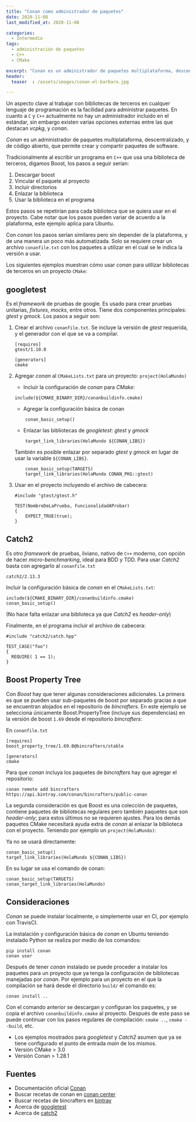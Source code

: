 ```yaml
---
title: "Conan como administrador de paquetes"
date: 2020-11-08
last_modified_at: 2020-11-08

categories:
  - Intermedio
tags:
  - administración de paquetes
  - C++
  - CMake

excerpt: "Conan es un administrador de paquetes multiplataforma, descentralizado, y de código abierto, que permite crear y compartir paquetes de software para C/C++"
header:
  teaser  : /assets/images/conan-el-barbaro.jpg

---
```


Un aspecto clave al trabajar con bibliotecas de terceros en cualquer lenguaje 
de programación es la facilidad para administrar paquetes.
En cuanto a `C` y `C++` actualmente no hay un administrador incluido en el 
estándar, sin embargo existen varias opciones externas entre las que destacan 
_vcpkg_, y _conan_.

_Conan_ es un administrador de paquetes multiplataforma, descentralizado, 
y de código abierto, que permite crear y compartir paquetes de software.

Tradicionalmente al escribir un programa en `C++` que usa una biblioteca de
terceros, digamos Boost, los pasos a seguir serían: 
1. Descargar boost
2. Vincular el paquete al proyecto
3. Incluir directorios
4. Enlazar la biblioteca
5. Usar la biblioteca en el programa

Estos pasos se repetirían para cada biblioteca que se quiera usar en el proyecto. 
Cabe notar que los pasos pueden variar de acuerdo a la plataforma, este ejemplo aplica para Ubuntu.

Con _conan_ los pasos serían similares pero sin depender de la 
plataforma, y de una manera un poco más automatizada. Solo se requiere crear un
archivo `conanfile.txt` con los paquetes a utilizar en el cual se le indica 
la versión a usar.

Los siguientes ejemplos muestran cómo usar _conan_ para utilizar bibliotecas de terceros en un proyecto `CMake`:

## googletest

Es el _framework_ de pruebas de google. Es usado para crear 
pruebas unitarias, _fixtures_, _mocks_, entre otros. Tiene dos 
componentes principales: _gtest_ y _gmock_. 
Los pasos a seguir son:

1. Crear el archivo `conanfile.txt`. Se incluye la versión de _gtest_ requerida,
y el generador con el que se va a compilar. 

    ````
    [requires]
    gtest/1.10.0
    
    [generators]
    cmake
    ````

2. Agregar _conan_ al `CMakeLists.txt` para un proyecto: `project(HolaMundo)`
    - Incluir la configuración de _conan_ para _CMake_: 

    ````
    include(${CMAKE_BINARY_DIR}/conanbuildinfo.cmake)
    ````
   
    - Agregar la configuración básica de conan

    ````
        conan_basic_setup()
   ````

    - Enlazar las bibliotecas de _googletest_: _gtest_ y _gmock_

    ````
        target_link_libraries(HolaMundo ${CONAN_LIBS})
    ````

    También es posible enlazar por separado _gtest_ y _gmock_ en lugar de usar la variable `${CONAN_LIBS}`. 

    ````
        conan_basic_setup(TARGETS)
        target_link_libraries(HolaMundo CONAN_PKG::gtest)
    ````

3. Usar en el proyecto incluyendo el archivo de cabecera:

    ````
    #include "gtest/gtest.h"
    
    TEST(NombreDeLaPrueba, FuncionalidadAProbar)
    {
        EXPECT_TRUE(true);
    }
    ````


## Catch2

Es otro _framework_ de pruebas, liviano, nativo de 
`C++` moderno, con opción de hacer _micro-benchmarking_,
 ideal para BDD y TDD. 
Para usar _Catch2_ basta con agregarlo al `conanfile.txt`

    catch2/2.13.3

Incluir la configuración básica de _conan_ en el `CMakeLists.txt`:

    include(${CMAKE_BINARY_DIR}/conanbuildinfo.cmake)
    conan_basic_setup()

(No hace falta enlazar una biblioteca ya que _Catch2_ es _header-only_)

Finalmente, en el programa incluir el archivo de cabecera:

    #include "catch2/catch.hpp"

    TEST_CASE("foo")
    {
      REQUIRE( 1 == 1);
    }

## Boost Property Tree

Con _Boost_ hay que tener algunas consideraciones adicionales. 
La primera es que se pueden usar sub-paquetes de boost por separado gracias a 
que se encuentran alojados en el repositorio de _bincrafters_.
En este ejemplo se selecciona únicamente Boost.PropertyTree (incluye sus dependencias)
en la versión de boost `1.69` desde el repositorio _bincrafters_:

En `conanfile.txt`
````
[requires]
boost_property_tree/1.69.0@bincrafters/stable

[generators]
cmake
````

Para que _conan_ incluya los paquetes de _bincrafters_ hay que agregar el repositorio: 

    conan remote add bincrafters https://api.bintray.com/conan/bincrafters/public-conan


La segunda consideración es que Boost es una colección de paquetes, contiene 
paquetes de bibliotecas regulares pero también paquetes que son _header-only_;
para estos últimos no se requieren ajustes.
Para los demás paquetes CMake necesitará ayuda extra de _conan_ al enlazar
la biblioteca con el proyecto. Teniendo por ejemplo un `project(HolaMundo)`:

Ya no se usará directamente:

    conan_basic_setup()
    target_link_libraries(HolaMundo ${CONAN_LIBS})

En su lugar se usa el comando de conan: 

    conan_basic_setup(TARGETS)
    conan_target_link_libraries(HolaMundo)


## Consideraciones

_Conan_ se puede instalar localmente, o simplemente usar en CI, por ejemplo con TravisCI.

La instalación y configuración básica de _conan_ en Ubuntu teniendo instalado Python 
se realiza por medio de los comandos:

    pip install conan 
    conan user

Después de tener _conan_ instalado se puede proceder a instalar los paquetes para
un proyecto que ya tenga la configuración de bibliotecas manejadas por _conan_. 
Por ejemplo para un proyecto en el que la compilación se hará desde el directorio `build/`
el comando es: 

    conan install ..

Con el comando anterior se descargan y configuran los paquetes, y se copia el archivo `conanbuildinfo.cmake`
al proyecto. Después de este paso se puede continuar con los pasos regulares de
compilación: `cmake ..`, `cmake --build`, etc.

- Los ejemplos mostrados para _googletest_ y _Catch2_ asumen que ya se tiene configurado
el punto de entrada _main_ de los mismos.
- Versión CMake > 3.0
- Versión Conan > 1.28.1

## Fuentes
- Documentación oficial [Conan](https://docs.conan.io/en/latest/)
- Buscar recetas de conan en [conan center](https://conan.io/center/)
- Buscar recetas de bincrafters en [bintray](https://bintray.com/bincrafters/public-conan)
- Acerca de [googletest](https://github.com/google/googletest)
- Acerca de [catch2](https://github.com/catchorg/Catch2)
